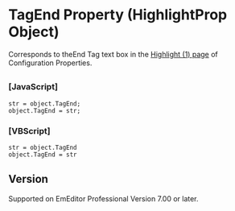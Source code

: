 # TagEnd Property (HighlightProp Object)

Corresponds to theEnd
Tag text box in the
[Highlight (1) page](../../dlg/properties/highlight1/index) of Configuration Properties.

## 

### \[JavaScript\]

```
str = object.TagEnd;
object.TagEnd = str;
```

### \[VBScript\]

```
str = object.TagEnd
object.TagEnd = str
```

## Version

Supported on EmEditor Professional Version 7.00 or later.
